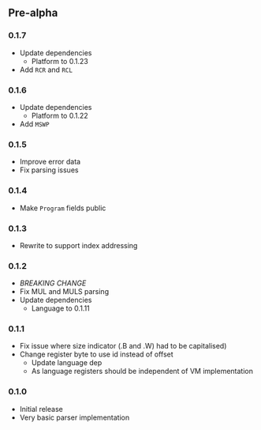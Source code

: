 ## Pre-alpha

### 0.1.7
- Update dependencies
  - Platform to 0.1.23
- Add `RCR` and `RCL`

### 0.1.6
- Update dependencies
  - Platform to 0.1.22
- Add `MSWP`

### 0.1.5
- Improve error data
- Fix parsing issues

### 0.1.4
- Make `Program` fields public

### 0.1.3
- Rewrite to support index addressing

### 0.1.2

- *BREAKING CHANGE*
- Fix MUL and MULS parsing
- Update dependencies
  - Language to 0.1.11 

### 0.1.1

- Fix issue where size indicator (.B and .W) had to be capitalised)
- Change register byte to use id instead of offset
  - Update language dep 
  - As language registers should be independent of VM implementation

### 0.1.0

- Initial release
- Very basic parser implementation